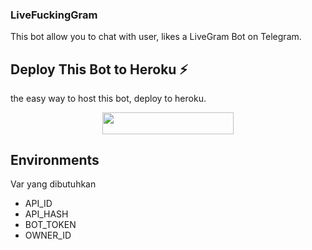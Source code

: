 ### LiveFuckingGram

This bot allow you to chat with user, likes a LiveGram Bot on Telegram.

## Deploy This Bot to Heroku ⚡
the easy way to host this bot, deploy to heroku.
<p align="center"><a href="https://heroku.com/deploy?template=https://github.com/Rexashh/livegram"> <img src="https://img.shields.io/badge/Deploy%20To%20Heroku-blueviolet?style=for-the-badge&logo=heroku" width="210" height="34.45"/></a></p>

## Environments
Var yang dibutuhkan 

- API_ID
- API_HASH
- BOT_TOKEN
- OWNER_ID
